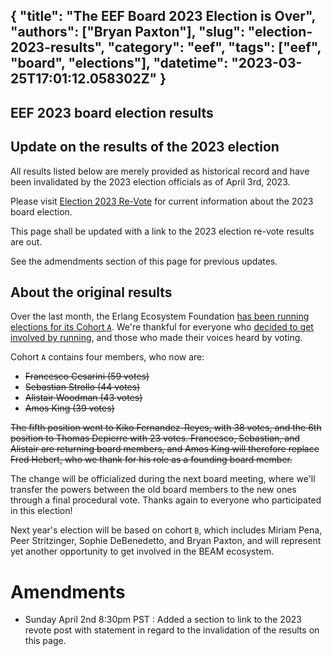 {
  "title": "The EEF Board 2023 Election is Over",
  "authors": ["Bryan Paxton"],
  "slug": "election-2023-results",
  "category": "eef",
  "tags": ["eef", "board", "elections"],
  "datetime": "2023-03-25T17:01:12.058302Z"
}
---
EEF 2023 board election results
---

## Update on the results of the 2023 election

All results listed below are merely provided as historical record and have been invalidated by the 2023 election
officials as of April 3rd, 2023.

Please visit [Election 2023 Re-Vote](https://erlef.org/blog/eef/election-2023-revote) for current information about the 2023
board election.

This page shall be updated with a link to the 2023 election re-vote results are out.

See the admendments section of this page for previous updates.

## About the original results

Over the last month, the Erlang Ecosystem Foundation [has been running elections for its Cohort `A`](https://erlef.org/blog/eef/election-2023). We're thankful for everyone who [decided to get involved by running](https://erlef.org/blog/eef/election-2023#who-are-the-current-candidates), and those who made their voices heard by voting.

Cohort `A` contains four members, who now are:

- ~~Francesco Cesarini (59 votes)~~
- ~~Sebastian Strollo (44 votes)~~
- ~~Alistair Woodman (43 votes)~~
- ~~Amos King (39 votes)~~

~~The fifth position went to Kiko Fernandez-Reyes, with 38 votes, and the 6th position to Thomas Depierre with 23 votes.
Francesco, Sebastian, and Alistair are returning board members, and Amos King will therefore replace Fred Hebert, who we
thank for his role as a founding board member.~~

The change will be officialized during the next board meeting, where we'll transfer the powers between the old board
members to the new ones through a final procedural vote. Thanks again to everyone who participated in this election!

Next year's election will be based on cohort `B`, which includes Miriam Pena, Peer Stritzinger, Sophie DeBenedetto, and Bryan Paxton, and will represent yet another opportunity to get involved in the BEAM ecosystem.


# Amendments

- Sunday April 2nd 8:30pm PST : Added a section to link to the 2023 revote post with statement in regard to the
  invalidation of the results on this page.
